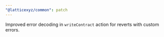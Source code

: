 ```yaml
---
"@latticexyz/common": patch
---
```


Improved error decoding in `writeContract` action for reverts with custom errors.
